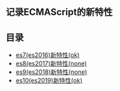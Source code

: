 ## 记录ECMAScript的新特性

## 目录

* [es7(es2016)新特性\(ok\)](es/es7(es2016).md)
* [es8(es2017)新特性\(none\)](es/es8(es2017).md)
* [es9(es2018)新特性\(none\)](es/es9(es2018).md)
* [es10(es2019)新特性\(ok\)](es/es10(es2019).md)



